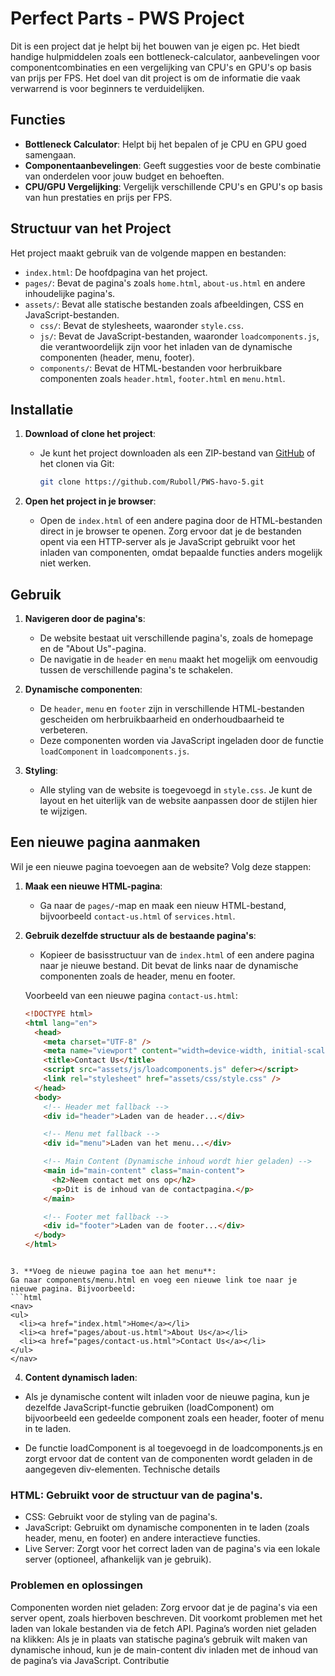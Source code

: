 # Perfect Parts - PWS Project

Dit is een project dat je helpt bij het bouwen van je eigen pc. Het biedt handige hulpmiddelen zoals een bottleneck-calculator, aanbevelingen voor componentcombinaties en een vergelijking van CPU's en GPU's op basis van prijs per FPS. Het doel van dit project is om de informatie die vaak verwarrend is voor beginners te verduidelijken.

## Functies

- **Bottleneck Calculator**: Helpt bij het bepalen of je CPU en GPU goed samengaan.
- **Componentaanbevelingen**: Geeft suggesties voor de beste combinatie van onderdelen voor jouw budget en behoeften.
- **CPU/GPU Vergelijking**: Vergelijk verschillende CPU's en GPU's op basis van hun prestaties en prijs per FPS.

## Structuur van het Project

Het project maakt gebruik van de volgende mappen en bestanden:

- `index.html`: De hoofdpagina van het project.
- `pages/`: Bevat de pagina's zoals `home.html`, `about-us.html` en andere inhoudelijke pagina's.
- `assets/`: Bevat alle statische bestanden zoals afbeeldingen, CSS en JavaScript-bestanden.
  - `css/`: Bevat de stylesheets, waaronder `style.css`.
  - `js/`: Bevat de JavaScript-bestanden, waaronder `loadcomponents.js`, die verantwoordelijk zijn voor het inladen van de dynamische componenten (header, menu, footer).
  - `components/`: Bevat de HTML-bestanden voor herbruikbare componenten zoals `header.html`, `footer.html` en `menu.html`.

## Installatie

1. **Download of clone het project**:

   - Je kunt het project downloaden als een ZIP-bestand van [GitHub](https://github.com/Ruboll/PWS-havo-5) of het clonen via Git:

     ```bash
     git clone https://github.com/Ruboll/PWS-havo-5.git
     ```

2. **Open het project in je browser**:
   - Open de `index.html` of een andere pagina door de HTML-bestanden direct in je browser te openen. Zorg ervoor dat je de bestanden opent via een HTTP-server als je JavaScript gebruikt voor het inladen van componenten, omdat bepaalde functies anders mogelijk niet werken.

## Gebruik

1. **Navigeren door de pagina's**:

   - De website bestaat uit verschillende pagina's, zoals de homepage en de "About Us"-pagina.
   - De navigatie in de `header` en `menu` maakt het mogelijk om eenvoudig tussen de verschillende pagina's te schakelen.

2. **Dynamische componenten**:

   - De `header`, `menu` en `footer` zijn in verschillende HTML-bestanden gescheiden om herbruikbaarheid en onderhoudbaarheid te verbeteren.
   - Deze componenten worden via JavaScript ingeladen door de functie `loadComponent` in `loadcomponents.js`.

3. **Styling**:
   - Alle styling van de website is toegevoegd in `style.css`. Je kunt de layout en het uiterlijk van de website aanpassen door de stijlen hier te wijzigen.

## Een nieuwe pagina aanmaken

Wil je een nieuwe pagina toevoegen aan de website? Volg deze stappen:

1. **Maak een nieuwe HTML-pagina**:

   - Ga naar de `pages/`-map en maak een nieuw HTML-bestand, bijvoorbeeld `contact-us.html` of `services.html`.

2. **Gebruik dezelfde structuur als de bestaande pagina's**:

   - Kopieer de basisstructuur van de `index.html` of een andere pagina naar je nieuwe bestand. Dit bevat de links naar de dynamische componenten zoals de header, menu en footer.

   Voorbeeld van een nieuwe pagina `contact-us.html`:

   ```html
   <!DOCTYPE html>
   <html lang="en">
     <head>
       <meta charset="UTF-8" />
       <meta name="viewport" content="width=device-width, initial-scale=1.0" />
       <title>Contact Us</title>
       <script src="assets/js/loadcomponents.js" defer></script>
       <link rel="stylesheet" href="assets/css/style.css" />
     </head>
     <body>
       <!-- Header met fallback -->
       <div id="header">Laden van de header...</div>

       <!-- Menu met fallback -->
       <div id="menu">Laden van het menu...</div>

       <!-- Main Content (Dynamische inhoud wordt hier geladen) -->
       <main id="main-content" class="main-content">
         <h2>Neem contact met ons op</h2>
         <p>Dit is de inhoud van de contactpagina.</p>
       </main>

       <!-- Footer met fallback -->
       <div id="footer">Laden van de footer...</div>
     </body>
   </html>
   ```

````

3. **Voeg de nieuwe pagina toe aan het menu**:
Ga naar components/menu.html en voeg een nieuwe link toe naar je nieuwe pagina. Bijvoorbeeld:
```html
<nav>
<ul>
  <li><a href="index.html">Home</a></li>
  <li><a href="pages/about-us.html">About Us</a></li>
  <li><a href="pages/contact-us.html">Contact Us</a></li>
</ul>
</nav>
````

4. **Content dynamisch laden**:

- Als je dynamische content wilt inladen voor de nieuwe pagina, kun je dezelfde JavaScript-functie gebruiken (loadComponent) om bijvoorbeeld een gedeelde component zoals een header, footer of menu in te laden.

- De functie loadComponent is al toegevoegd in de loadcomponents.js en zorgt ervoor dat de content van de componenten wordt geladen in de aangegeven div-elementen.
  Technische details

### HTML: Gebruikt voor de structuur van de pagina's.

- CSS: Gebruikt voor de styling van de pagina's.
- JavaScript: Gebruikt om dynamische componenten in te laden (zoals header, menu, en footer) en andere interactieve functies.
- Live Server: Zorgt voor het correct laden van de pagina's via een lokale server (optioneel, afhankelijk van je gebruik).

### Problemen en oplossingen

Componenten worden niet geladen: Zorg ervoor dat je de pagina's via een server opent, zoals hierboven beschreven. Dit voorkomt problemen met het laden van lokale bestanden via de fetch API.
Pagina’s worden niet geladen na klikken: Als je in plaats van statische pagina’s gebruik wilt maken van dynamische inhoud, kun je de main-content div inladen met de inhoud van de pagina’s via JavaScript.
Contributie
